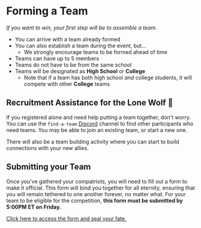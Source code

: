 # Forming a Team
_If you want to win, your first step will be to assemble a team._

- You can arrive with a team already formed
- You can also establish a team during the event, but...
  - We strongly encourage teams to be formed ahead of time
- Teams can have up to 5 members
- Teams do not have to be from the same school
- Teams will be designated as **High School** or **College**
  - Note that if a team has both high school _and_ college students, it will compete with other **College** teams

## Recruitment Assistance for the Lone Wolf 🐺
If you registered alone and need help putting a team together, don't worry. You can use the `find-a-team` [Discord](DiscordInformation.md) channel to find other participants who need teams. You may be able to join an existing team, or start a new one.

There will also be a team building activity where you can start to build connections with your new allies.

## Submitting your Team
Once you've gathered your compatriots, you will need to fill out a form to make it official. This form will bind you together for all eternity, ensuring that you will remain tethered to one another forever, no matter what. For your team to be eligible for the competition, **this form must be submitted by 5:00PM ET on Friday.**

[Click here to access the form and seal your fate.](https://forms.gle/Cagf9asvZiosew8R6)
